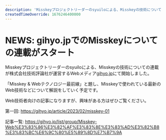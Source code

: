 ```yaml
---
description: 'Misskeyプロジェクトリーダーのsyuiloによる、Misskeyの技術についての連載がgihyo.jpにて開始しました'
createdTimeOverride: 1676246400000
---
```


# NEWS: gihyo.jpでのMisskeyについての連載がスタート

Misskeyプロジェクトリーダーのsyuiloによる、Misskeyの技術についての連載が株式会社技術評論社が運営するWebメディア[gihyo.jp](https://gihyo.jp/)にて開始しました。

「Misskey & Webテクノロジー最前線」と題し、Misskeyで使われている最新のWeb技術などについて解説をしていく予定です。

Web技術者向けの記事になりますが、興味がある方はぜひご覧ください。

第一回: https://gihyo.jp/article/2023/02/misskey-01

記事一覧: https://gihyo.jp/list/group/Misskey-Web%E3%83%86%E3%82%AF%E3%83%8E%E3%83%AD%E3%82%B8%E3%83%BC%E6%9C%80%E5%89%8D%E7%B7%9A
